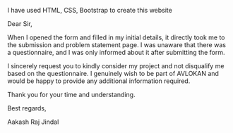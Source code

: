 I have used HTML, CSS, Bootstrap to create this website

Dear Sir,

When I opened the form and filled in my initial details, it directly took me to the submission and problem statement page. I was unaware that there was a questionnaire, and I was only informed about it after submitting the form.

I sincerely request you to kindly consider my project and not disqualify me based on the questionnaire. I genuinely wish to be part of AVLOKAN and would be happy to provide any additional information required.

Thank you for your time and understanding.

Best regards,

Aakash Raj Jindal
